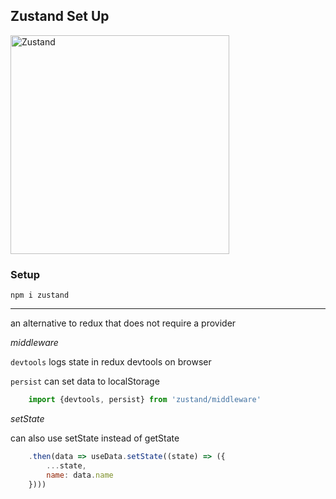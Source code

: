 ## Zustand Set Up

<img src="35338793?ixlib=rb-4.0.3&ixid=MnwxMjA3fDB8MHxwaG90by1wYWdlfHx8fGVufDB8fHx8&auto=format&fit=crop&w=2058&q=80" alt="Zustand" width="350" />

### Setup

`npm i zustand`

***

an alternative to redux that does not require a provider

_middleware_

`devtools` logs state in redux devtools on browser

`persist` can set data to localStorage

```JavaScript
    import {devtools, persist} from 'zustand/middleware'
```

_setState_

can also use setState instead of getState

```JavaScript
    .then(data => useData.setState((state) => ({
        ...state,
        name: data.name
    })))
```
